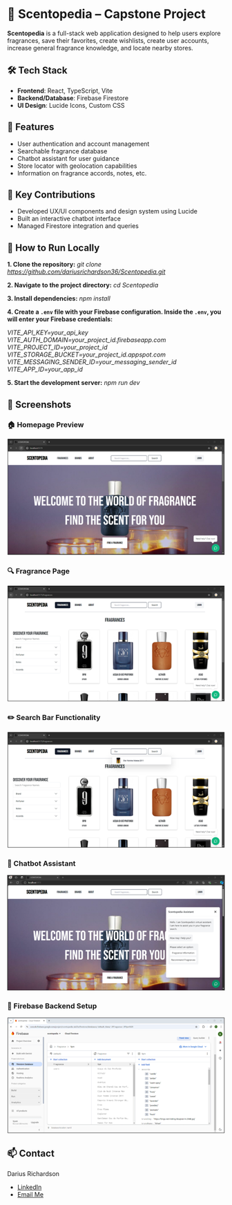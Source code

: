 # 🌸 Scentopedia – Capstone Project

**Scentopedia** is a full-stack web application designed to help users explore fragrances, save their favorites, create wishlists, create user accounts, increase general fragrance knowledge, and locate nearby stores.

## 🛠️ Tech Stack
- **Frontend**: React, TypeScript, Vite
- **Backend/Database**: Firebase Firestore
- **UI Design**: Lucide Icons, Custom CSS

## 🌟 Features
- User authentication and account management
- Searchable fragrance database
- Chatbot assistant for user guidance
- Store locator with geolocation capabilities
- Information on fragrance accords, notes, etc.

## 🧠 Key Contributions
- Developed UX/UI components and design system using Lucide
- Built an interactive chatbot interface
- Managed Firestore integration and queries

## 🚀 How to Run Locally
**1. Clone the repository:**
*git clone https://github.com/dariusrichardson36/Scentopedia.git*

**2. Navigate to the project directory:**
*cd Scentopedia*

**3. Install dependencies:**
*npm install*

**4. Create a `.env` file with your Firebase configuration. Inside the `.env`, you will enter your Firebase credentials:**

*VITE_API_KEY=your_api_key<br>
VITE_AUTH_DOMAIN=your_project_id.firebaseapp.com<br>
VITE_PROJECT_ID=your_project_id<br>
VITE_STORAGE_BUCKET=your_project_id.appspot.com<br>
VITE_MESSAGING_SENDER_ID=your_messaging_sender_id<br>
VITE_APP_ID=your_app_id*

**5. Start the development server:**
*npm run dev*

## 📸 Screenshots

### 🏠 Homepage Preview  
![Homepage](./react-environment/src/assets/Screenshots/Homepage.png)

### 🔍 Fragrance Page  
![Fragrance Detail](./react-environment/src/assets/Screenshots/Fragrance1.png)

### ✏️ Search Bar Functionality  
![Search Bar](./react-environment/src/assets/Screenshots/SearchBar.png)

### 💬 Chatbot Assistant  
![Chatbot Interaction](./react-environment/src/assets/Screenshots/Chat1.png)

### 🔧 Firebase Backend Setup  
![Firebase Console](./react-environment/src/assets/Screenshots/Firebase1.png)


## 📫 Contact
Darius Richardson  

- [LinkedIn](https://www.linkedin.com/in/darius-richardson-ga-tech)  
- [Email Me](mailto:darius.richardson36@yahoo.com)
